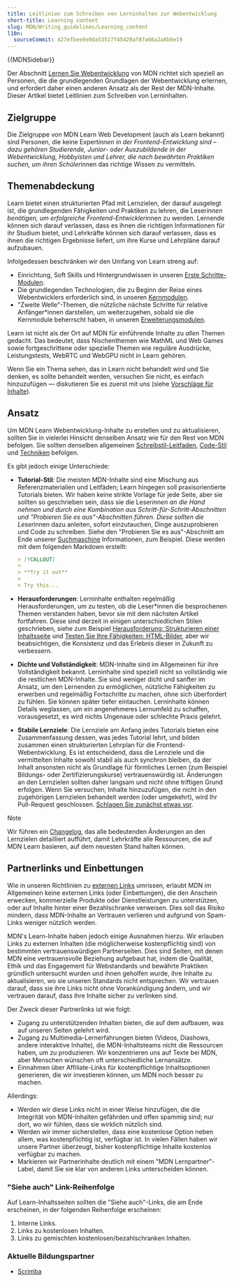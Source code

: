 ```yaml
---
title: Leitlinien zum Schreiben von Lerninhalten zur Webentwicklung
short-title: Learning content
slug: MDN/Writing_guidelines/Learning_content
l10n:
  sourceCommit: 427efbee9e0da53517f45420af87a66a2a6b6e19
---
```


{{MDNSidebar}}

Der Abschnitt [Lernen Sie Webentwicklung](/de/docs/Learn_web_development) von MDN richtet sich speziell an Personen, die die grundlegenden Grundlagen der Webentwicklung erlernen, und erfordert daher einen anderen Ansatz als der Rest der MDN-Inhalte. Dieser Artikel bietet Leitlinien zum Schreiben von Lerninhalten.

## Zielgruppe

Die Zielgruppe von MDN Learn Web Development (auch als Learn bekannt) sind Personen, die keine Expert*innen in der Frontend-Entwicklung sind – dazu gehören Studierende, Junior- oder Auszubildende in der Webentwicklung, Hobbyisten und Lehrer, die nach bewährten Praktiken suchen, um ihren Schüler*innen das richtige Wissen zu vermitteln.

## Themenabdeckung

Learn bietet einen strukturierten Pfad mit Lernzielen, der darauf ausgelegt ist, die grundlegenden Fähigkeiten und Praktiken zu lehren, die Leser*innen benötigen, um erfolgreiche Frontend-Entwickler*innen zu werden. Lernende können sich darauf verlassen, dass es ihnen die richtigen Informationen für ihr Studium bietet, und Lehrkräfte können sich darauf verlassen, dass es ihnen die richtigen Ergebnisse liefert, um ihre Kurse und Lehrpläne darauf aufzubauen.

Infolgedessen beschränken wir den Umfang von Learn streng auf:

- Einrichtung, Soft Skills und Hintergrundwissen in unseren [Erste Schritte-Modulen](/de/docs/Learn_web_development/Getting_started).
- Die grundlegenden Technologien, die zu Beginn der Reise eines Webentwicklers erforderlich sind, in unseren [Kernmodulen](/de/docs/Learn_web_development/Core).
- "Zweite Welle"-Themen, die nützliche nächste Schritte für relative Anfänger\*innen darstellen, um weiterzugehen, sobald sie die Kernmodule beherrscht haben, in unseren [Erweiterungsmodulen](/de/docs/Learn_web_development/Extensions).

Learn ist nicht als der Ort auf MDN für einführende Inhalte zu _allen_ Themen gedacht. Das bedeutet, dass Nischenthemen wie MathML und Web Games sowie fortgeschrittene oder spezielle Themen wie reguläre Ausdrücke, Leistungstests, WebRTC und WebGPU nicht in Learn gehören.

Wenn Sie ein Thema sehen, das in Learn nicht behandelt wird und Sie denken, es sollte behandelt werden, versuchen Sie nicht, es einfach hinzuzufügen — diskutieren Sie es zuerst mit uns (siehe [Vorschläge für Inhalte](/de/docs/MDN/Writing_guidelines/What_we_write#suggesting_content)).

## Ansatz

Um MDN Learn Webentwicklung-Inhalte zu erstellen und zu aktualisieren, sollten Sie in vielerlei Hinsicht denselben Ansatz wie für den Rest von MDN befolgen. Sie sollten denselben allgemeinen [Schreibstil-Leitfaden](/de/docs/MDN/Writing_guidelines/Writing_style_guide), [Code-Stil](/de/docs/MDN/Writing_guidelines/Code_style_guide) und [Techniken](/de/docs/MDN/Writing_guidelines/Howto) befolgen.

Es gibt jedoch einige Unterschiede:

- **Tutorial-Stil**: Die meisten MDN-Inhalte sind eine Mischung aus Referenzmaterialien und Leitfäden; Learn hingegen soll praxisorientierte Tutorials bieten. Wir haben keine strikte Vorlage für jede Seite, aber sie sollten so geschrieben sein, dass sie die Leser*innen an die Hand nehmen und durch eine Kombination aus Schritt-für-Schritt-Abschnitten und "Probieren Sie es aus"-Abschnitten führen. Diese sollten die Leser*innen dazu anleiten, sofort einzutauchen, Dinge auszuprobieren und Code zu schreiben. Siehe den "Probieren Sie es aus"-Abschnitt am Ende unserer [Suchmaschine](/de/docs/Learn_web_development/Getting_started/Environment_setup/Browsing_the_web#search_engine) Informationen, zum Beispiel. Diese werden mit dem folgenden Markdown erstellt:

  ```md
  > [!CALLOUT]
  >
  > **Try it out**
  >
  > Try this...
  ```

- **Herausforderungen**: Lerninhalte enthalten regelmäßig Herausforderungen, um zu testen, ob die Leser\*innen die besprochenen Themen verstanden haben, bevor sie mit dem nächsten Artikel fortfahren. Diese sind derzeit in einigen unterschiedlichen Stilen geschrieben, siehe zum Beispiel [Herausforderung: Strukturieren einer Inhaltsseite](/de/docs/Learn_web_development/Core/Structuring_content/Structuring_a_page_of_content) und [Testen Sie Ihre Fähigkeiten: HTML-Bilder](/de/docs/Learn_web_development/Core/Structuring_content/HTML_images/Test_your_skills:_HTML_images), aber wir beabsichtigen, die Konsistenz und das Erlebnis dieser in Zukunft zu verbessern.
- **Dichte und Vollständigkeit**: MDN-Inhalte sind im Allgemeinen für ihre Vollständigkeit bekannt. Lerninhalte sind speziell nicht so vollständig wie die restlichen MDN-Inhalte. Sie sind weniger dicht und sanfter im Ansatz, um den Lernenden zu ermöglichen, nützliche Fähigkeiten zu erwerben und regelmäßig Fortschritte zu machen, ohne sich überfordert zu fühlen. Sie können später tiefer eintauchen. Lerninhalte können Details weglassen, um ein angenehmeres Lernumfeld zu schaffen, vorausgesetzt, es wird nichts Ungenaue oder schlechte Praxis gelehrt.
- **Stabile Lernziele**: Die Lernziele am Anfang jedes Tutorials bieten eine Zusammenfassung dessen, was jedes Tutorial lehrt, und bilden zusammen einen strukturierten Lehrplan für die Frontend-Webentwicklung. Es ist entscheidend, dass die Lernziele und die vermittelten Inhalte sowohl stabil als auch synchron bleiben, da der Inhalt ansonsten nicht als Grundlage für förmliches Lernen (zum Beispiel Bildungs- oder Zertifizierungskurse) vertrauenswürdig ist. Änderungen an den Lernzielen sollten daher langsam und nicht ohne triftigen Grund erfolgen. Wenn Sie versuchen, Inhalte hinzuzufügen, die nicht in den zugehörigen Lernzielen behandelt werden (oder umgekehrt), wird Ihr Pull-Request geschlossen. [Schlagen Sie zunächst etwas vor](/de/docs/MDN/Writing_guidelines/What_we_write#suggesting_content).

> [!NOTE]
> Wir führen ein [Changelog](/de/docs/Learn_web_development/Changelog), das alle bedeutenden Änderungen an den Lernzielen detailliert aufführt, damit Lehrkräfte alle Ressourcen, die auf MDN Learn basieren, auf dem neuesten Stand halten können.

## Partnerlinks und Einbettungen

Wie in unseren Richtlinien zu [externen Links](/de/docs/MDN/Writing_guidelines/Writing_style_guide#external_links) umrissen, erlaubt MDN im Allgemeinen keine externen Links (oder Einbettungen), die den Anschein erwecken, kommerzielle Produkte oder Dienstleistungen zu unterstützen, oder auf Inhalte hinter einer Bezahlschranke verweisen. Dies soll das Risiko mindern, dass MDN-Inhalte an Vertrauen verlieren und aufgrund von Spam-Links weniger nützlich werden.

MDN's Learn-Inhalte haben jedoch einige Ausnahmen hierzu. Wir erlauben Links zu externen Inhalten (die möglicherweise kostenpflichtig sind) von bestimmten vertrauenswürdigen Partnerseiten. Dies sind Seiten, mit denen MDN eine vertrauensvolle Beziehung aufgebaut hat, indem die Qualität, Ethik und das Engagement für Webstandards und bewährte Praktiken gründlich untersucht wurden und ihnen geholfen wurde, ihre Inhalte zu aktualisieren, wo sie unseren Standards nicht entsprechen. Wir vertrauen darauf, dass sie ihre Links nicht ohne Vorankündigung ändern, und wir vertrauen darauf, dass ihre Inhalte sicher zu verlinken sind.

Der Zweck dieser Partnerlinks ist wie folgt:

- Zugang zu unterstützenden Inhalten bieten, die auf dem aufbauen, was auf unseren Seiten gelehrt wird.
- Zugang zu Multimedia-Lernerfahrungen bieten (Videos, Diashows, andere interaktive Inhalte), die MDN-Inhaltsteams nicht die Ressourcen haben, um zu produzieren. Wir konzentrieren uns auf Texte bei MDN, aber Menschen wünschen oft unterschiedliche Lernansätze.
- Einnahmen über Affiliate-Links für kostenpflichtige Inhaltsoptionen generieren, die wir investieren können, um MDN noch besser zu machen.

Allerdings:

- Werden wir diese Links nicht in einer Weise hinzufügen, die die Integrität von MDN-Inhalten gefährden und offen spammig sind; nur dort, wo wir fühlen, dass sie wirklich nützlich sind.
- Werden wir immer sicherstellen, dass eine kostenlose Option neben allem, was kostenpflichtig ist, verfügbar ist. In vielen Fällen haben wir unsere Partner überzeugt, bisher kostenpflichtige Inhalte kostenlos verfügbar zu machen.
- Markieren wir Partnerinhalte deutlich mit einem "MDN Lernpartner"-Label, damit Sie sie klar von anderen Links unterscheiden können.

### "Siehe auch" Link-Reihenfolge

Auf Learn-Inhaltsseiten sollten die "Siehe auch"-Links, die am Ende erscheinen, in der folgenden Reihenfolge erscheinen:

1. Interne Links.
2. Links zu kostenlosen Inhalten.
3. Links zu gemischten kostenlosen/bezahlschranken Inhalten.

### Aktuelle Bildungspartner

- [Scrimba](https://scrimba.com/home)
